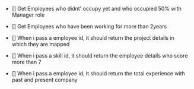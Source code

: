 - [] Get Employees who didnt' occupy yet and who occupied 50% with Manager role

- [] Get Employees who have been working for more than 2years

- [] When i pass a employee id, it should return the project details in which they are mapped

- [] When i pass a skill id, it should return the employee details who score more than 7

- [] When i pass a employee id, it should return the total experience with past and present company
